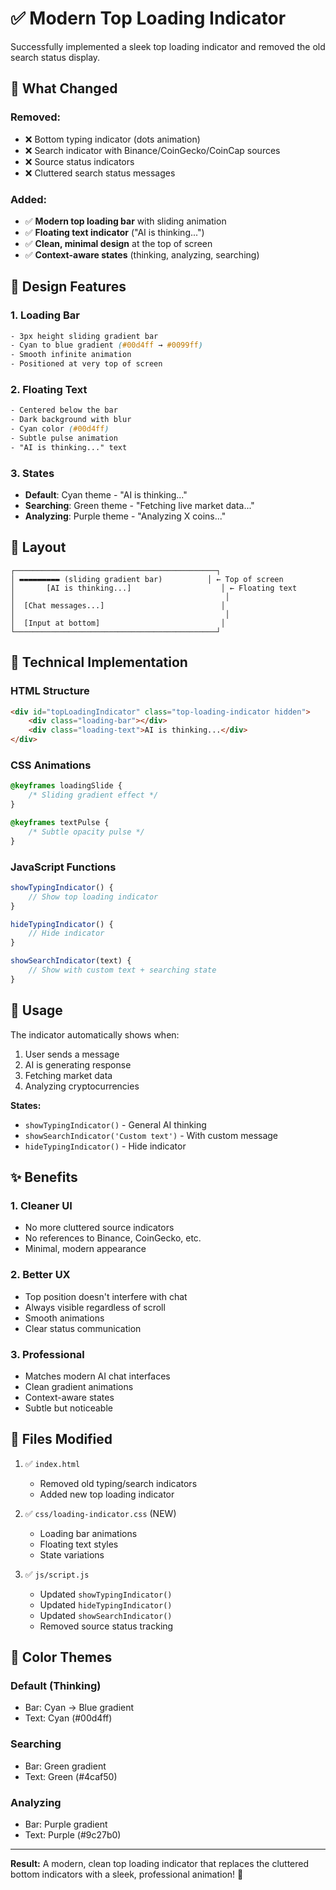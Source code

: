 # ✅ Modern Top Loading Indicator

Successfully implemented a sleek top loading indicator and removed the old search status display.

## 🎯 **What Changed**

### **Removed:**
- ❌ Bottom typing indicator (dots animation)
- ❌ Search indicator with Binance/CoinGecko/CoinCap sources
- ❌ Source status indicators
- ❌ Cluttered search status messages

### **Added:**
- ✅ **Modern top loading bar** with sliding animation
- ✅ **Floating text indicator** ("AI is thinking...")
- ✅ **Clean, minimal design** at the top of screen
- ✅ **Context-aware states** (thinking, analyzing, searching)

## 🎨 **Design Features**

### **1. Loading Bar**
```css
- 3px height sliding gradient bar
- Cyan to blue gradient (#00d4ff → #0099ff)
- Smooth infinite animation
- Positioned at very top of screen
```

### **2. Floating Text**
```css
- Centered below the bar
- Dark background with blur
- Cyan color (#00d4ff)
- Subtle pulse animation
- "AI is thinking..." text
```

### **3. States**
- **Default**: Cyan theme - "AI is thinking..."
- **Searching**: Green theme - "Fetching live market data..."
- **Analyzing**: Purple theme - "Analyzing X coins..."

## 📐 **Layout**

```
┌─────────────────────────────────────────────┐
│ ▬▬▬▬▬▬▬▬▬ (sliding gradient bar)          │ ← Top of screen
│       [AI is thinking...]                    │ ← Floating text
│                                               │
│  [Chat messages...]                          │
│                                               │
│  [Input at bottom]                           │
└─────────────────────────────────────────────┘
```

## 🔧 **Technical Implementation**

### **HTML Structure**
```html
<div id="topLoadingIndicator" class="top-loading-indicator hidden">
    <div class="loading-bar"></div>
    <div class="loading-text">AI is thinking...</div>
</div>
```

### **CSS Animations**
```css
@keyframes loadingSlide {
    /* Sliding gradient effect */
}

@keyframes textPulse {
    /* Subtle opacity pulse */
}
```

### **JavaScript Functions**
```javascript
showTypingIndicator() {
    // Show top loading indicator
}

hideTypingIndicator() {
    // Hide indicator
}

showSearchIndicator(text) {
    // Show with custom text + searching state
}
```

## 🎯 **Usage**

The indicator automatically shows when:
1. User sends a message
2. AI is generating response
3. Fetching market data
4. Analyzing cryptocurrencies

**States:**
- `showTypingIndicator()` - General AI thinking
- `showSearchIndicator('Custom text')` - With custom message
- `hideTypingIndicator()` - Hide indicator

## ✨ **Benefits**

### **1. Cleaner UI**
- No more cluttered source indicators
- No references to Binance, CoinGecko, etc.
- Minimal, modern appearance

### **2. Better UX**
- Top position doesn't interfere with chat
- Always visible regardless of scroll
- Smooth animations
- Clear status communication

### **3. Professional**
- Matches modern AI chat interfaces
- Clean gradient animations
- Context-aware states
- Subtle but noticeable

## 📝 **Files Modified**

1. ✅ `index.html`
   - Removed old typing/search indicators
   - Added new top loading indicator

2. ✅ `css/loading-indicator.css` (NEW)
   - Loading bar animations
   - Floating text styles
   - State variations

3. ✅ `js/script.js`
   - Updated `showTypingIndicator()`
   - Updated `hideTypingIndicator()`
   - Updated `showSearchIndicator()`
   - Removed source status tracking

## 🎨 **Color Themes**

### **Default (Thinking)**
- Bar: Cyan → Blue gradient
- Text: Cyan (#00d4ff)

### **Searching**
- Bar: Green gradient
- Text: Green (#4caf50)

### **Analyzing**
- Bar: Purple gradient
- Text: Purple (#9c27b0)

---

**Result:** A modern, clean top loading indicator that replaces the cluttered bottom indicators with a sleek, professional animation! 🚀

